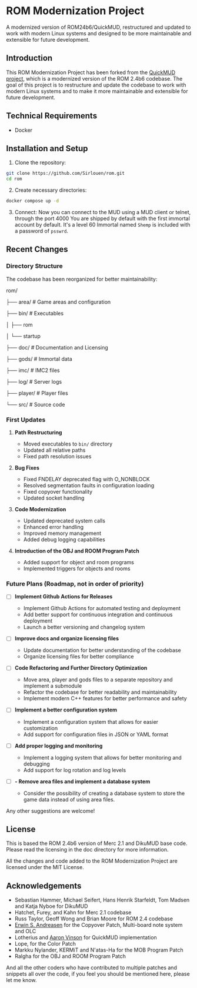 
# ROM Modernization Project

A modernized version of ROM24b6/QuickMUD, restructured and updated to work with modern Linux systems and designed to be more maintainable and extensible for future development.

## Introduction

This ROM Modernization Project has been forked from the [QuickMUD project](https://github.com/avinson/rom24-quickmud), which is a modernized version of the ROM 2.4b6 codebase. The goal of this project is to restructure and update the codebase to work with modern Linux systems and to make it more maintainable and extensible for future development.

## Technical Requirements

- Docker

## Installation and Setup

1. Clone the repository:
```bash
git clone https://github.com/Sirlouen/rom.git
cd rom
```

2. Create necessary directories:
```bash
docker compose up -d
```

3. Connect:
Now you can connect to the MUD using a MUD client or telnet, through the port 4000
You are shipped by default with the first immortal account by default. 
It's a level 60 Immortal named `Shemp` is included with a password of `psswrd`.

## Recent Changes

### Directory Structure
The codebase has been reorganized for better maintainability:

rom/

├── area/ # Game areas and configuration

├── bin/ # Executables

│ ├── rom

│ └── startup

├── doc/ # Documentation and Licensing

├── gods/ # Immortal data

├── imc/ # IMC2 files

├── log/ # Server logs

├── player/ # Player files

└── src/ # Source code

### First Updates
1. **Path Restructuring**
   - Moved executables to `bin/` directory
   - Updated all relative paths
   - Fixed path resolution issues

2. **Bug Fixes**
   - Fixed FNDELAY deprecated flag with O_NONBLOCK
   - Resolved segmentation faults in configuration loading
   - Fixed copyover functionality
   - Updated socket handling

3. **Code Modernization**
   - Updated deprecated system calls
   - Enhanced error handling
   - Improved memory management
   - Added debug logging capabilities

4. **Introduction of the OBJ and ROOM Program Patch**
   - Added support for object and room programs
   - Implemented triggers for objects and rooms

### Future Plans (Roadmap, not in order of priority)

- [ ] **Implement Github Actions for Releases**
   - Implement Github Actions for automated testing and deployment
   - Add better support for continuous integration and continuous deployment
   - Launch a better versioning and changelog system

- [ ] **Improve docs and organize licensing files**
   - Update documentation for better understanding of the codebase
   - Organize licensing files for better compliance

- [ ] **Code Refactoring and Further Directory Optimization**
   - Move area, player and gods files to a separate repository and implement a submodule
   - Refactor the codebase for better readability and maintainability
   - Implement modern C++ features for better performance and safety

- [ ] **Implement a better configuration system**
   - Implement a configuration system that allows for easier customization
   - Add support for configuration files in JSON or YAML format

- [ ] **Add proper logging and monitoring**
   - Implement a logging system that allows for better monitoring and debugging
   - Add support for log rotation and log levels

- [ ] **- Remove area files and implement a database system**
   - Consider the possibility of creating a database system to store the game data instead of using area files.

Any other suggestions are welcome!

## License

This is based the ROM 2.4b6 version of Merc 2.1 and DikuMUD base code. Please read the licensing in the doc directory for more information.

All the changes and code added to the ROM Modernization Project are licensed under the MIT License.

## Acknowledgements

- Sebastian Hammer, Michael Seifert, Hans Henrik Starfeldt, Tom Madsen and Katja Nyboe for DikuMUD
- Hatchet, Furey, and Kahn for Merc 2.1 codebase
- Russ Taylor, Geoff Wong and Brian Moore for ROM 2.4 codebase
- [Erwin S. Andreasen](https://andreasen.org) for the Copyover Patch, Multi-board note system and OLC
- Lotherius and [Aaron Vinson](https://github.com/avinson) for QuickMUD implementation
- Lope, for the Color Patch
- Markku Nylander, KERMiT and N'atas-Ha for the MOB Program Patch
- Ralgha for the OBJ and ROOM Program Patch

And all the other coders who have contributed to multiple patches and snippets all over the code, if you feel you should be mentioned here, please let me know.